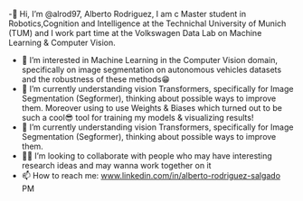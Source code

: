  -👋 Hi, I’m @alrod97, Alberto Rodriguez, I am c Master student in Robotics,Cognition and Intelligence at the Technichal University of Munich
    (TUM) and I work part time at the Volkswagen Data Lab on Machine Learning & Computer Vision.
- 👀 I’m interested in Machine Learning in the Computer Vision domain, specifically on image segmentation on autonomous vehicles datasets and
     the robustness of these methods😁
- 🦾 I’m currently understanding vision Transformers, specifically for Image Segmentation (Segformer), thinking about possible ways to improve them.
     Moreover using to use Weights & Biases which turned out to be such a cool😎 tool for training my models & visualizing results!
- 🦾 I’m currently understanding vision Transformers, specifically for Image Segmentation (Segformer), thinking about possible ways to improve them.
- 🧑‍💻 I’m looking to collaborate with people who may have interesting research ideas and may wanna work together on it
- 📫 How to reach me: www.linkedin.com/in/alberto-rodriguez-salgado PM

<!---
alrod97/alrod97 is a ✨ special ✨ repository because its `README.md` (this file) appears on your GitHub profile.
You can click the Preview link to take a look at your changes.
--->
